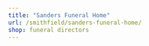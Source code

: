 ```yaml
---
title: "Sanders Funeral Home"
url: /smithfield/sanders-funeral-home/
shop: funeral directors
---
```

